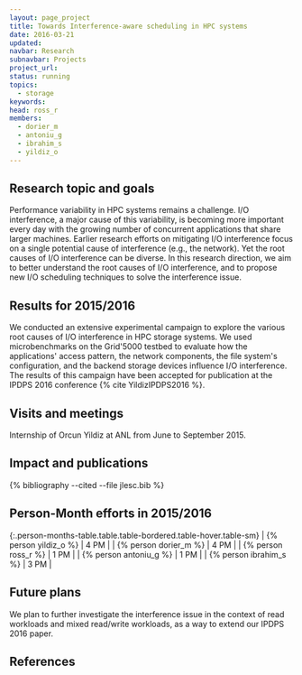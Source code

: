 ```yaml
---
layout: page_project
title: Towards Interference-aware scheduling in HPC systems
date: 2016-03-21
updated:
navbar: Research
subnavbar: Projects
project_url:
status: running
topics: 
  - storage
keywords:
head: ross_r
members:
  - dorier_m
  - antoniu_g
  - ibrahim_s
  - yildiz_o
---
```


## Research topic and goals

Performance variability in HPC systems remains a challenge. I/O interference, a major cause of this variability, is becoming more important every day with the growing number of concurrent applications that share larger machines. Earlier research efforts on mitigating I/O interference focus on a single potential cause of interference (e.g., the network). Yet the root causes of I/O interference can be diverse. In this research direction, we aim to better understand the root causes of I/O interference, and to propose new I/O scheduling techniques to solve the interference issue.

## Results for 2015/2016

We conducted an extensive experimental campaign to explore the various root causes of I/O interference in HPC storage systems. We used microbenchmarks on the Grid'5000 testbed to evaluate how the applications' access pattern, the network components, the file system's configuration, and the backend storage devices influence I/O interference. The results of this campaign have been accepted for publication at the IPDPS 2016 conference {% cite YildizIPDPS2016 %}.


## Visits and meetings

Internship of Orcun Yildiz at ANL from June to September 2015.

## Impact and publications

{% bibliography --cited --file jlesc.bib %}


## Person-Month efforts in 2015/2016

{:.person-months-table.table.table-bordered.table-hover.table-sm}
| {% person yildiz_o %} | 4 PM |
| {% person dorier_m %} | 4 PM |
| {% person ross_r %} | 1 PM |
| {% person antoniu_g %} | 1 PM |
| {% person ibrahim_s %} | 3 PM |

## Future plans

We plan to further investigate the interference issue in the context of read workloads and mixed read/write workloads, as a way to extend our IPDPS 2016 paper.

## References
